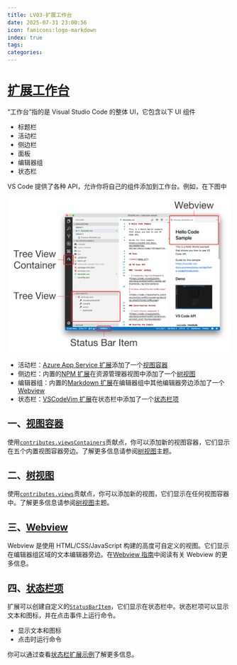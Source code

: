 ```yaml
---
title: LV03-扩展工作台
date: 2025-07-31 23:00:56
icon: famicons:logo-markdown
index: true
tags:
categories:
---
```


<!-- more -->

# [扩展工作台](https://vscode.js.cn/api/extension-capabilities/extending-workbench)

“工作台”指的是 Visual Studio Code 的整体 UI，它包含以下 UI 组件

- 标题栏
- 活动栏
- 侧边栏
- 面板
- 编辑器组
- 状态栏

VS Code 提供了各种 API，允许你将自己的组件添加到工作台。例如，在下图中

![workbench-contribution](LV03-扩展工作台/img/workbench-contribution.png)

- 活动栏：[Azure App Service 扩展](https://marketplace.visualstudio.com/items?itemName=ms-azuretools.vscode-azureappservice)添加了一个[视图容器](https://vscode.js.cn/api/extension-capabilities/extending-workbench#views-container)
- 侧边栏：内置的[NPM 扩展](https://github.com/microsoft/vscode/tree/main/extensions/npm)在资源管理器视图中添加了一个[树视图](https://vscode.js.cn/api/extension-capabilities/extending-workbench#tree-view)
- 编辑器组：内置的[Markdown 扩展](https://github.com/microsoft/vscode/tree/main/extensions/markdown-language-features)在编辑器组中其他编辑器旁边添加了一个[Webview](https://vscode.js.cn/api/extension-capabilities/extending-workbench#webview)
- 状态栏：[VSCodeVim 扩展](https://marketplace.visualstudio.com/items?itemName=vscodevim.vim)在状态栏中添加了一个[状态栏项](https://vscode.js.cn/api/extension-capabilities/extending-workbench#status-bar-item)

## 一、[视图容器](https://vscode.js.cn/api/extension-capabilities/extending-workbench#views-container)

使用[`contributes.viewsContainers`](https://vscode.js.cn/api/references/contribution-points#contributes.viewsContainers)贡献点，你可以添加新的视图容器，它们显示在五个内置视图容器旁边。了解更多信息请参阅[树视图](https://vscode.js.cn/api/extension-guides/tree-view)主题。

## 二、[树视图](https://vscode.js.cn/api/extension-capabilities/extending-workbench#tree-view)

使用[`contributes.views`](https://vscode.js.cn/api/references/contribution-points#contributes.views)贡献点，你可以添加新的视图，它们显示在任何视图容器中。了解更多信息请参阅[树视图](https://vscode.js.cn/api/extension-guides/tree-view)主题。

## 三、[Webview](https://vscode.js.cn/api/extension-capabilities/extending-workbench#webview)

Webview 是使用 HTML/CSS/JavaScript 构建的高度可自定义的视图。它们显示在编辑器组区域的文本编辑器旁边。在[Webview 指南](https://vscode.js.cn/api/extension-guides/webview)中阅读有关 Webview 的更多信息。

## 四、[状态栏项](https://vscode.js.cn/api/extension-capabilities/extending-workbench#status-bar-item)

扩展可以创建自定义的[`StatusBarItem`](https://vscode.js.cn/api/references/vscode-api#StatusBarItem)，它们显示在状态栏中。状态栏项可以显示文本和图标，并在点击事件上运行命令。

- 显示文本和图标
- 点击时运行命令

你可以通过查看[状态栏扩展示例](https://github.com/microsoft/vscode-extension-samples/tree/main/statusbar-sample)了解更多信息。
